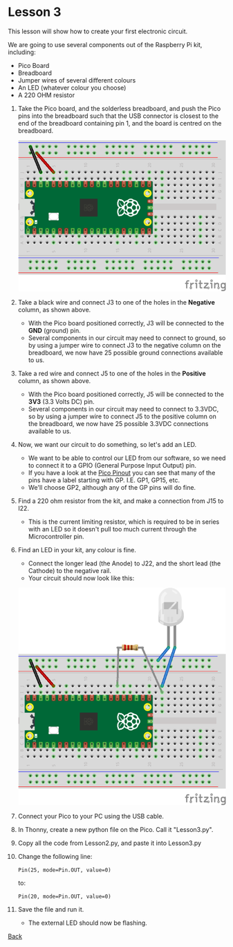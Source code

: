 # Lesson 3
This lesson will show how to create your first electronic circuit.

We are going to use several components out of the Raspberry Pi kit, including:
- Pico Board
- Breadboard
- Jumper wires of several different colours
- An LED (whatever colour you choose)
- A 220 OHM resistor

1. Take the Pico board, and the solderless breadboard, and push the Pico pins into the breadboard such that the USB connector is closest to the end of the breadboard containing pin 1, and the board is centred on the breadboard.

    ![](Lesson3_Pico.png)
0. Take a black wire and connect J3 to one of the holes in the __Negative__ column, as shown above.
    - With the Pico board positioned correctly, J3 will be connected to the __GND__ (ground) pin.
    - Several components in our circuit may need to connect to ground, so by using a jumper wire to connect J3 to the negative column on the breadboard, we now have 25 possible ground connections available to us.
0. Take a red wire and connect J5 to one of the holes in the __Positive__ column, as shown above.
    - With the Pico board positioned correctly, J5 will be connected to the __3V3__ (3.3 Volts DC) pin.
    - Several components in our circuit may need to connect to 3.3VDC, so by using a jumper wire to connect J5 to the positive column on the breadboard, we now have 25 possible 3.3VDC connections available to us.
0. Now, we want our circuit to do something, so let's add an LED.
    - We want to be able to control our LED from our software, so we need to connect it to a GPIO (General Purpose Input Output) pin.
    - If you have a look at the [Pico Pinout](../README.md#pico-pinout) you can see that many of the pins have a label starting with GP. I.E. GP1, GP15, etc.
    - We'll choose GP2, although any of the GP pins will do fine.
0. Find a 220 ohm resistor from the kit, and make a connection from J15 to I22.
    - This is the current limiting resistor, which is required to be in series with an LED so it doesn't pull too much current through the Microcontroller pin.
0. Find an LED in your kit, any colour is fine.
    - Connect the longer lead (the Anode) to J22, and the short lead (the Cathode) to the negative rail.
    - Your circuit should now look like this:

    ![](Lesson3_LED.png)
0. Connect your Pico to your PC using the USB cable.
0. In Thonny, create a new python file on the Pico. Call it "Lesson3.py".
0. Copy all the code from Lesson2.py, and paste it into Lesson3.py
0. Change the following line:

    ```
    Pin(25, mode=Pin.OUT, value=0)
    ```
    to:

    ```
    Pin(20, mode=Pin.OUT, value=0)
    ```
0. Save the file and run it.
    - The external LED should now be flashing.

[Back](../README.md)